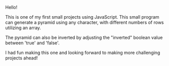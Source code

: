 Hello!

This is one of my first small projects using JavaScript. 
This small program can generate a pyramid using any character, with different numbers of rows utilizing an array. 

The pyramid can also be inverted by adjusting the "inverted" boolean value between 'true' and 'false'.

I had fun making this one and looking forward to making more challenging projects ahead!
